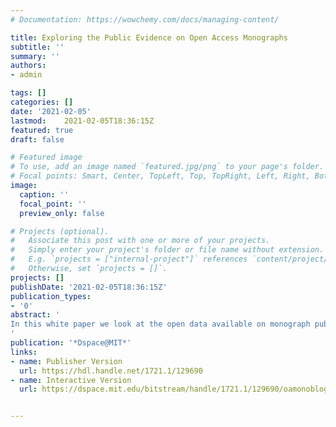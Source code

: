 ```yaml
---
# Documentation: https://wowchemy.com/docs/managing-content/

title: Exploring the Public Evidence on Open Access Monographs
subtitle: ''
summary: ''
authors: 
- admin

tags: []
categories: []
date: '2021-02-05'
lastmod:	2021-02-05T18:36:15Z
featured: true
draft: false

# Featured image
# To use, add an image named `featured.jpg/png` to your page's folder.
# Focal points: Smart, Center, TopLeft, Top, TopRight, Left, Right, BottomLeft, Bottom, BottomRight.
image:
  caption: ''
  focal_point: ''
  preview_only: false

# Projects (optional).
#   Associate this post with one or more of your projects.
#   Simply enter your project's folder or file name without extension.
#   E.g. `projects = ["internal-project"]` references `content/project/deep-learning/index.md`.
#   Otherwise, set `projects = []`.
projects: []
publishDate: '2021-02-05T18:36:15Z'
publication_types:
- '0'
abstract: '
In this white paper we look at the open data available on monograph publication, and use it to explore patterns and trends in open monograph publishing. This blog post takes the form of a guided, interactive, reproducible data analysis based on currently available public data. We aim for this exploration to inform libraries, publishers, and authors about the landscape, and prepare for future transitions to open access.	
'
publication: '*Dspace@MIT*'
links:
- name: Publisher Version
  url: https://hdl.handle.net/1721.1/129690
- name: Interactive Version
  url: https://dspace.mit.edu/bitstream/handle/1721.1/129690/oamonoblog.html?sequence=2&isAllowed=y


---
```

